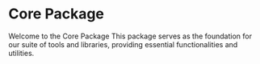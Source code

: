 # Core Package

Welcome to the Core Package This package serves as the foundation for our suite of tools and libraries, providing essential functionalities and utilities.
